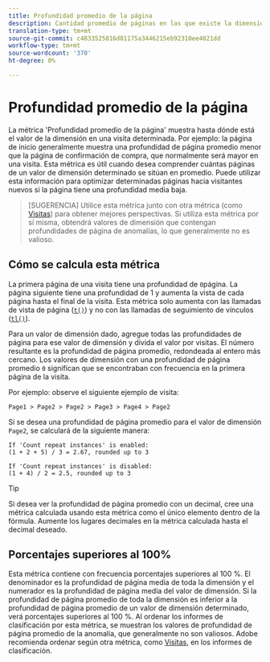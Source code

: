 ```yaml
---
title: Profundidad promedio de la página
description: Cantidad promedio de páginas en las que existe la dimensión.
translation-type: tm+mt
source-git-commit: c4833525816d81175a3446215eb92310ee4021dd
workflow-type: tm+mt
source-wordcount: '370'
ht-degree: 0%

---
```



# Profundidad promedio de la página

La métrica &#39;Profundidad promedio de la página&#39; muestra hasta dónde está el valor de la dimensión en una visita determinada. Por ejemplo: la página de inicio generalmente muestra una profundidad de página promedio menor que la página de confirmación de compra, que normalmente será mayor en una visita. Esta métrica es útil cuando desea comprender cuántas páginas de un valor de dimensión determinado se sitúan en promedio. Puede utilizar esta información para optimizar determinadas páginas hacia visitantes nuevos si la página tiene una profundidad media baja.

>[SUGERENCIA] Utilice esta métrica junto con otra métrica (como [Visitas](visits.md)) para obtener mejores perspectivas. Si utiliza esta métrica por sí misma, obtendrá valores de dimensión que contengan profundidades de página de anomalías, lo que generalmente no es valioso.

## Cómo se calcula esta métrica

La primera página de una visita tiene una profundidad de `0`página. La página siguiente tiene una profundidad de 1 y aumenta la vista de cada página hasta el final de la visita. Esta métrica solo aumenta con las llamadas de vista de página ([`t()`](/help/implement/vars/functions/t-method.md)) y no con las llamadas de seguimiento de vínculos ([`tl()`](/help/implement/vars/functions/tl-method.md)).

Para un valor de dimensión dado, agregue todas las profundidades de página para ese valor de dimensión y divida el valor por visitas. El número resultante es la profundidad de página promedio, redondeada al entero más cercano. Los valores de dimensión con una profundidad de página promedio `0` significan que se encontraban con frecuencia en la primera página de la visita.

Por ejemplo: observe el siguiente ejemplo de visita:

```text
Page1 > Page2 > Page2 > Page3 > Page4 > Page2
```

Si se desea una profundidad de página promedio para el valor de dimensión `Page2`, se calculará de la siguiente manera:

```text
If 'Count repeat instances' is enabled:
(1 + 2 + 5) / 3 = 2.67, rounded up to 3

If 'Count repeat instances' is disabled:
(1 + 4) / 2 = 2.5, rounded up to 3
```

>[!TIP]
>
>Si desea ver la profundidad de página promedio con un decimal, cree una métrica calculada usando esta métrica como el único elemento dentro de la fórmula. Aumente los lugares decimales en la métrica calculada hasta el decimal deseado.

## Porcentajes superiores al 100%

Esta métrica contiene con frecuencia porcentajes superiores al 100 %. El denominador es la profundidad de página media de toda la dimensión y el numerador es la profundidad de página media del valor de dimensión. Si la profundidad de página promedio de toda la dimensión es inferior a la profundidad de página promedio de un valor de dimensión determinado, verá porcentajes superiores al 100 %. Al ordenar los informes de clasificación por esta métrica, se muestran los valores de profundidad de página promedio de la anomalía, que generalmente no son valiosos. Adobe recomienda ordenar según otra métrica, como [Visitas](visits.md), en los informes de clasificación.